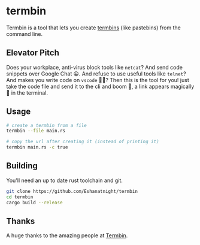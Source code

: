 # termbin

Termbin is a tool that lets you create [termbins](https://termbin.com/) (like pastebins) from the command line.

## Elevator Pitch

Does your workplace, anti-virus block tools like `netcat`? And send code snippets over Google Chat 😀. And refuse to use 
useful tools like `telnet`? And makes you write code on `vscode` 🙅‍♂️?
Then this is the tool for you! just take the code file and send it to the cli and boom 👾, a link appears magically 🧙 in the terminal.

## Usage

```bash
# create a termbin from a file
termbin --file main.rs

# copy the url after creating it (instead of printing it)
termbin main.rs -c true
```

## Building

You'll need an up to date rust toolchain and git.

```bash
git clone https://github.com/Eshanatnight/termbin
cd termbin
cargo build --release
```

## Thanks

A huge thanks to the amazing people at [Termbin](https://termbin.com).
